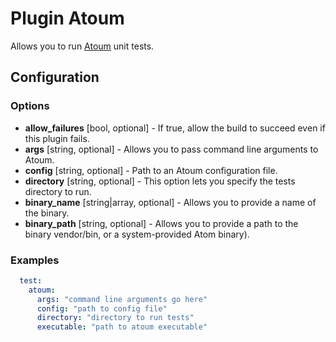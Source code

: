 Plugin Atoum
============

Allows you to run [Atoum](https://github.com/atoum/atoum) unit tests.

Configuration
-------------

### Options

* **allow_failures** [bool, optional] - If true, allow the build to succeed even if this plugin fails.
* **args** [string, optional] - Allows you to pass command line arguments to Atoum.
* **config** [string, optional] - Path to an Atoum configuration file.
* **directory** [string, optional] - This option lets you specify the tests directory to run.
* **binary_name** [string|array, optional] - Allows you to provide a name of the binary.
* **binary_path** [string, optional] - Allows you to provide a path to the binary vendor/bin, or a system-provided 
Atom binary).

### Examples
```yml
  test:
    atoum:
      args: "command line arguments go here"
      config: "path to config file"
      directory: "directory to run tests"
      executable: "path to atoum executable"
```
